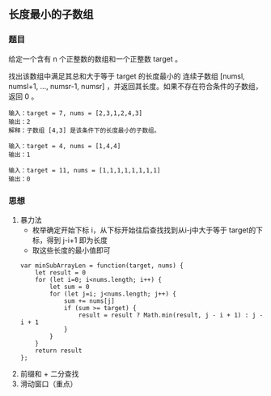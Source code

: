 ## 长度最小的子数组
### 题目
给定一个含有 n 个正整数的数组和一个正整数 target 。

找出该数组中满足其总和大于等于 target 的长度最小的 连续子数组 [numsl, numsl+1, ..., numsr-1, numsr] ，并返回其长度。如果不存在符合条件的子数组，返回 0 。
```
输入：target = 7, nums = [2,3,1,2,4,3]
输出：2
解释：子数组 [4,3] 是该条件下的长度最小的子数组。

输入：target = 4, nums = [1,4,4]
输出：1

输入：target = 11, nums = [1,1,1,1,1,1,1,1]
输出：0
```
### 思想
1. 暴力法
   - 枚举确定开始下标 i，从下标开始往后查找找到从i-j中大于等于 target的下标，得到 j-i+1 即为长度
   - 取这些长度的最小值即可
    ```
    var minSubArrayLen = function(target, nums) {
        let result = 0
        for (let i=0; i<nums.length; i++) {
            let sum = 0
            for (let j=i; j<nums.length; j++) {
                sum += nums[j]
                if (sum >= target) {
                    result = result ? Math.min(result, j - i + 1) : j - i + 1
                }
            }
        }
        return result
    };
    ```
2. 前缀和 + 二分查找
3. 滑动窗口（重点）